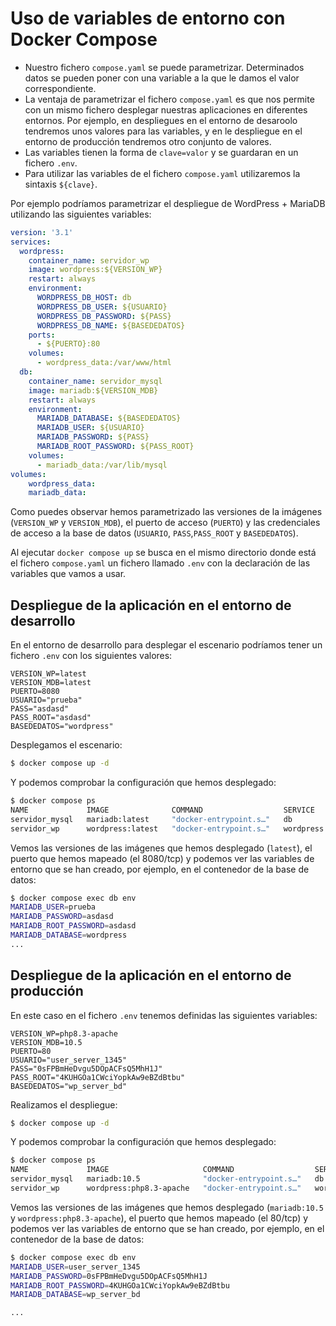 # Uso de variables de entorno con Docker Compose

* Nuestro fichero `compose.yaml` se puede parametrizar. Determinados datos se pueden poner con una variable a la que le damos el valor correspondiente.
* La ventaja de parametrizar el fichero `compose.yaml` es que nos permite con un mismo fichero desplegar nuestras aplicaciones en diferentes entornos. Por ejemplo, en despliegues en el entorno de desaroolo tendremos unos valores para las variables, y en le despliegue en el entorno de producción tendremos otro conjunto de valores.
* Las variables tienen la forma de `clave=valor` y se guardaran en un fichero `.env`.
* Para utilizar las variables de el fichero `compose.yaml` utilizaremos la sintaxis `${clave}`.

Por ejemplo podríamos parametrizar el despliegue de WordPress + MariaDB utilizando las siguientes variables:

```yaml
version: '3.1'
services:
  wordpress:
    container_name: servidor_wp
    image: wordpress:${VERSION_WP}
    restart: always
    environment:
      WORDPRESS_DB_HOST: db
      WORDPRESS_DB_USER: ${USUARIO}
      WORDPRESS_DB_PASSWORD: ${PASS}
      WORDPRESS_DB_NAME: ${BASEDEDATOS}
    ports:
      - ${PUERTO}:80
    volumes:
      - wordpress_data:/var/www/html
  db:
    container_name: servidor_mysql
    image: mariadb:${VERSION_MDB}
    restart: always
    environment:
      MARIADB_DATABASE: ${BASEDEDATOS}
      MARIADB_USER: ${USUARIO}
      MARIADB_PASSWORD: ${PASS}
      MARIADB_ROOT_PASSWORD: ${PASS_ROOT}
    volumes:
      - mariadb_data:/var/lib/mysql
volumes:
    wordpress_data:
    mariadb_data:
```

Como puedes observar hemos parametrizado las versiones de la imágenes (`VERSION_WP` y `VERSION_MDB`), el puerto de acceso (`PUERTO`) y las credenciales de acceso a la base de datos (`USUARIO`, `PASS`,`PASS_ROOT` y `BASEDEDATOS`).

Al ejecutar `docker compose up` se busca en el mismo directorio donde está el fichero `compose.yaml` un fichero llamado `.env` con la declaración de las variables que vamos a usar. 


## Despliegue de la aplicación en el entorno de desarrollo

En el entorno de desarrollo para desplegar el escenario podríamos tener un fichero `.env` con los siguientes valores:

```
VERSION_WP=latest
VERSION_MDB=latest
PUERTO=8080
USUARIO="prueba"
PASS="asdasd"
PASS_ROOT="asdasd"
BASEDEDATOS="wordpress"
```

Desplegamos el escenario:

```bash
$ docker compose up -d
```

Y podemos comprobar la configuración que hemos desplegado:

```bash
$ docker compose ps
NAME             IMAGE              COMMAND                  SERVICE     CREATED          STATUS          PORTS
servidor_mysql   mariadb:latest     "docker-entrypoint.s…"   db          15 seconds ago   Up 10 seconds   3306/tcp
servidor_wp      wordpress:latest   "docker-entrypoint.s…"   wordpress   15 seconds ago   Up 9 seconds    0.0.0.0:8080->80/tcp, :::8080->80/tcp
```

Vemos las versiones de las imágenes que hemos desplegado (`latest`), el puerto que hemos mapeado (el 8080/tcp) y podemos ver las variables de entorno que se han creado, por ejemplo, en el contenedor de la base de datos:

```bash
$ docker compose exec db env
MARIADB_USER=prueba
MARIADB_PASSWORD=asdasd
MARIADB_ROOT_PASSWORD=asdasd
MARIADB_DATABASE=wordpress
...
```

## Despliegue de la aplicación en el entorno de producción

En este caso en el fichero `.env` tenemos definidas las siguientes variables:

```
VERSION_WP=php8.3-apache
VERSION_MDB=10.5
PUERTO=80
USUARIO="user_server_1345"
PASS="0sFPBmHeDvgu5DOpACFsQ5MhH1J"
PASS_ROOT="4KUHGOa1CWciYopkAw9eBZdBtbu"
BASEDEDATOS="wp_server_bd"
```

Realizamos el despliegue:

```bash
$ docker compose up -d
```

Y podemos comprobar la configuración que hemos desplegado:

```bash
$ docker compose ps
NAME             IMAGE                     COMMAND                  SERVICE     CREATED          STATUS         PORTS
servidor_mysql   mariadb:10.5              "docker-entrypoint.s…"   db          14 seconds ago   Up 2 seconds   3306/tcp
servidor_wp      wordpress:php8.3-apache   "docker-entrypoint.s…"   wordpress   14 seconds ago   Up 3 seconds   0.0.0.0:80->80/tcp, :::80->80/tcp
```

Vemos las versiones de las imágenes que hemos desplegado (`mariadb:10.5` y `wordpress:php8.3-apache`), el puerto que hemos mapeado (el 80/tcp) y podemos ver las variables de entorno que se han creado, por ejemplo, en el contenedor de la base de datos:

```bash
$ docker compose exec db env
MARIADB_USER=user_server_1345
MARIADB_PASSWORD=0sFPBmHeDvgu5DOpACFsQ5MhH1J
MARIADB_ROOT_PASSWORD=4KUHGOa1CWciYopkAw9eBZdBtbu
MARIADB_DATABASE=wp_server_bd

...
```



